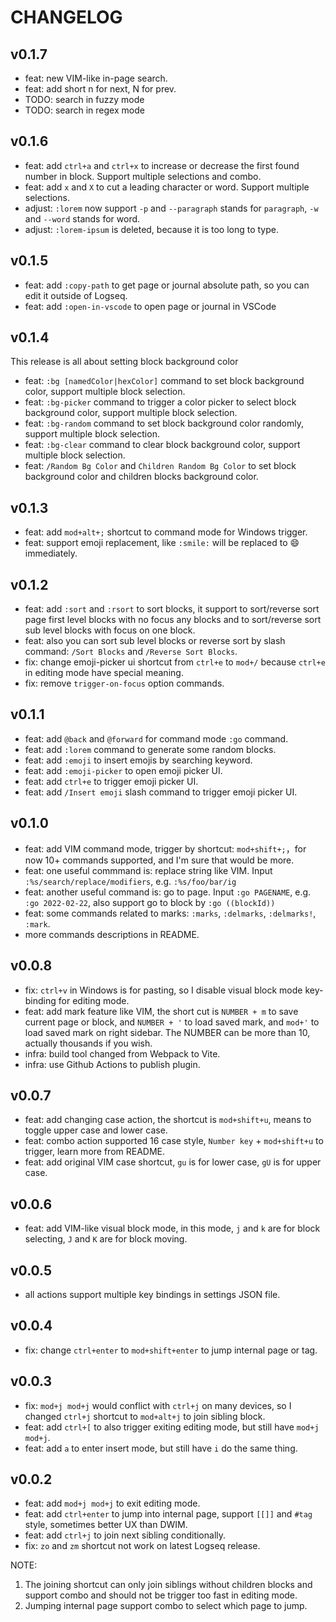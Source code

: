 # CHANGELOG

## v0.1.7

- feat: new VIM-like in-page search.
- feat: add short n for next, N for prev.
- TODO: search in fuzzy mode
- TODO: search in regex mode

## v0.1.6

- feat: add `ctrl+a` and `ctrl+x` to increase or decrease the first found number in block. Support multiple selections and combo.
- feat: add `x` and `X` to cut a leading character or word. Support multiple selections.
- adjust: `:lorem` now support `-p` and `--paragraph` stands for `paragraph`, `-w` and `--word` stands for word.
- adjust: `:lorem-ipsum` is deleted, because it is too long to type.

## v0.1.5

- feat: add `:copy-path` to get page or journal absolute path, so you can edit it outside of Logseq.
- feat: add `:open-in-vscode` to open page or journal in VSCode

## v0.1.4

This release is all about setting block background color

- feat: `:bg [namedColor|hexColor]` command to set block background color, support multiple block selection.
- feat: `:bg-picker` command to trigger a color picker to select block background color, support multiple block selection.
- feat: `:bg-random` command to set block background color randomly, support multiple block selection.
- feat: `:bg-clear` command to clear block background color, support multiple block selection.
- feat: `/Random Bg Color` and `Children Random Bg Color` to set block background color and children blocks background color.

## v0.1.3

- feat: add `mod+alt+;` shortcut to command mode for Windows trigger.
- feat: support emoji replacement, like `:smile:` will be replaced to 😄 immediately.

## v0.1.2

- feat: add `:sort` and `:rsort` to sort blocks, it support to sort/reverse sort page first level blocks with no focus any blocks and to sort/reverse sort sub level blocks with focus on one block.
- feat: also you can sort sub level blocks or reverse sort by slash command: `/Sort Blocks` and `/Reverse Sort Blocks`.
- fix: change emoji-picker ui shortcut from `ctrl+e` to `mod+/` because `ctrl+e` in editing mode have special meaning.
- fix: remove `trigger-on-focus` option commands.

## v0.1.1

- feat: add `@back` and `@forward` for command mode `:go` command.
- feat: add `:lorem` command to generate some random blocks.
- feat: add `:emoji` to insert emojis by searching keyword.
- feat: add `:emoji-picker` to open emoji picker UI.
- feat: add `ctrl+e` to trigger emoji picker UI.
- feat: add `/Insert emoji` slash command to trigger emoji picker UI.

## v0.1.0

- feat: add VIM command mode, trigger by shortcut: `mod+shift+;`，for now 10+ commands supported, and I'm sure that would be more.
- feat: one useful commmand is: replace string like VIM. Input `:%s/search/replace/modifiers`, e.g. `:%s/foo/bar/ig`
- feat: another useful command is: go to page. Input `:go PAGENAME`, e.g. `:go 2022-02-22`, also support go to block by `:go ((blockId))`
- feat: some commands related to marks: `:marks`, `:delmarks`, `:delmarks!`, `:mark`.
- more commands descriptions in README.

## v0.0.8

- fix: `ctrl+v` in Windows is for pasting, so I disable visual block mode key-binding for editing mode.
- feat: add mark feature like VIM, the short cut is `NUMBER + m` to save current page or block, and `NUMBER + '` to load saved mark, and `mod+'` to load saved mark on right sidebar. The NUMBER can be more than 10, actually thousands if you wish.
- infra: build tool changed from Webpack to Vite.
- infra: use Github Actions to publish plugin.

## v0.0.7

- feat: add changing case action, the shortcut is `mod+shift+u`, means to toggle upper case and lower case.
- feat: combo action supported 16 case style, `Number key` + `mod+shift+u` to trigger, learn more from README.
- feat: add original VIM case shortcut, `gu` is for lower case, `gU` is for upper case.

## v0.0.6

- feat: add VIM-like visual block mode, in this mode, `j` and `k` are for block selecting, `J` and `K` are for block moving.

## v0.0.5

- all actions support multiple key bindings in settings JSON file.

## v0.0.4

- fix: change `ctrl+enter` to `mod+shift+enter` to jump internal page or tag.

## v0.0.3

- fix: `mod+j mod+j` would conflict with `ctrl+j` on many devices, so I changed `ctrl+j` shortcut to `mod+alt+j` to join sibling block.
- feat: add `ctrl+[` to also trigger exiting editing mode, but still have `mod+j mod+j`.
- feat: add `a` to enter insert mode, but still have `i` do the same thing.

## v0.0.2

- feat: add `mod+j mod+j` to exit editing mode.
- feat: add `ctrl+enter` to jump into internal page, support `[[]]` and `#tag` style, sometimes better UX than DWIM.
- feat: add `ctrl+j` to join next sibling conditionally.
- fix: `zo` and `zm` shortcut not work on latest Logseq release.

NOTE:

1. The joining shortcut can only join siblings without children blocks and support combo and should not be trigger too fast in editing mode.
2. Jumping internal page support combo to select which page to jump.
